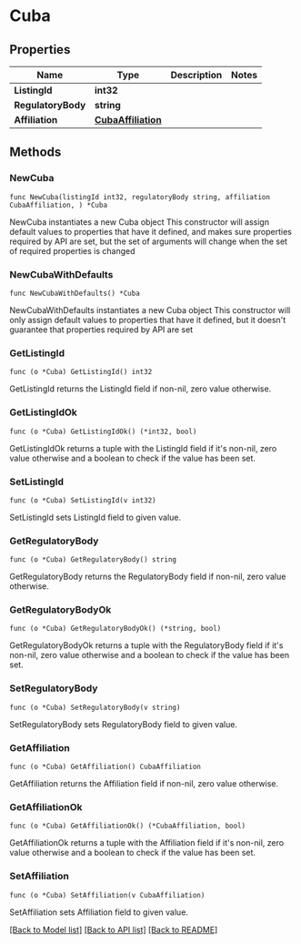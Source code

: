 # Cuba

## Properties

Name | Type | Description | Notes
------------ | ------------- | ------------- | -------------
**ListingId** | **int32** |  | 
**RegulatoryBody** | **string** |  | 
**Affiliation** | [**CubaAffiliation**](CubaAffiliation.md) |  | 

## Methods

### NewCuba

`func NewCuba(listingId int32, regulatoryBody string, affiliation CubaAffiliation, ) *Cuba`

NewCuba instantiates a new Cuba object
This constructor will assign default values to properties that have it defined,
and makes sure properties required by API are set, but the set of arguments
will change when the set of required properties is changed

### NewCubaWithDefaults

`func NewCubaWithDefaults() *Cuba`

NewCubaWithDefaults instantiates a new Cuba object
This constructor will only assign default values to properties that have it defined,
but it doesn't guarantee that properties required by API are set

### GetListingId

`func (o *Cuba) GetListingId() int32`

GetListingId returns the ListingId field if non-nil, zero value otherwise.

### GetListingIdOk

`func (o *Cuba) GetListingIdOk() (*int32, bool)`

GetListingIdOk returns a tuple with the ListingId field if it's non-nil, zero value otherwise
and a boolean to check if the value has been set.

### SetListingId

`func (o *Cuba) SetListingId(v int32)`

SetListingId sets ListingId field to given value.


### GetRegulatoryBody

`func (o *Cuba) GetRegulatoryBody() string`

GetRegulatoryBody returns the RegulatoryBody field if non-nil, zero value otherwise.

### GetRegulatoryBodyOk

`func (o *Cuba) GetRegulatoryBodyOk() (*string, bool)`

GetRegulatoryBodyOk returns a tuple with the RegulatoryBody field if it's non-nil, zero value otherwise
and a boolean to check if the value has been set.

### SetRegulatoryBody

`func (o *Cuba) SetRegulatoryBody(v string)`

SetRegulatoryBody sets RegulatoryBody field to given value.


### GetAffiliation

`func (o *Cuba) GetAffiliation() CubaAffiliation`

GetAffiliation returns the Affiliation field if non-nil, zero value otherwise.

### GetAffiliationOk

`func (o *Cuba) GetAffiliationOk() (*CubaAffiliation, bool)`

GetAffiliationOk returns a tuple with the Affiliation field if it's non-nil, zero value otherwise
and a boolean to check if the value has been set.

### SetAffiliation

`func (o *Cuba) SetAffiliation(v CubaAffiliation)`

SetAffiliation sets Affiliation field to given value.



[[Back to Model list]](../README.md#documentation-for-models) [[Back to API list]](../README.md#documentation-for-api-endpoints) [[Back to README]](../README.md)


